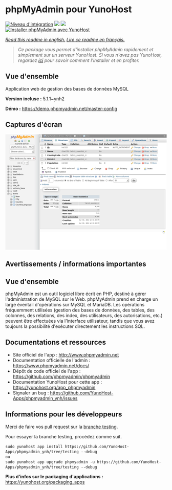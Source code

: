 # phpMyAdmin pour YunoHost

[![Niveau d'intégration](https://dash.yunohost.org/integration/phpmyadmin.svg)](https://dash.yunohost.org/appci/app/phpmyadmin) ![](https://ci-apps.yunohost.org/ci/badges/phpmyadmin.status.svg) ![](https://ci-apps.yunohost.org/ci/badges/phpmyadmin.maintain.svg)  
[![Installer phpMyAdmin avec YunoHost](https://install-app.yunohost.org/install-with-yunohost.svg)](https://install-app.yunohost.org/?app=phpmyadmin)

*[Read this readme in english.](./README.md)*
*[Lire ce readme en français.](./README_fr.md)*

> *Ce package vous permet d'installer phpMyAdmin rapidement et simplement sur un serveur YunoHost.
Si vous n'avez pas YunoHost, regardez [ici](https://yunohost.org/#/install) pour savoir comment l'installer et en profiter.*

## Vue d'ensemble

Application web de gestion des bases de données MySQL

**Version incluse :** 5.1.1~ynh2

**Démo :** https://demo.phpmyadmin.net/master-config

## Captures d'écran

![](./doc/screenshots/68747470733a2f2f7777772e7068706d7961646d696e2e6e65742f7374617469632f696d616765732f73637265656e73686f74732f7374727563747572652e706e67.png)

## Avertissements / informations importantes

## Vue d'ensemble

phpMyAdmin est un outil logiciel libre écrit en PHP, destiné à gérer l'administration de MySQL sur le Web. phpMyAdmin prend en charge un large éventail d'opérations sur MySQL et MariaDB. Les opérations fréquemment utilisées (gestion des bases de données, des tables, des colonnes, des relations, des index, des utilisateurs, des autorisations, etc.) peuvent être effectuées via l'interface utilisateur, tandis que vous avez toujours la possibilité d'exécuter directement les instructions SQL.
## Documentations et ressources

* Site officiel de l'app : http://www.phpmyadmin.net
* Documentation officielle de l'admin : https://www.phpmyadmin.net/docs/
* Dépôt de code officiel de l'app : https://github.com/phpmyadmin/phpmyadmin
* Documentation YunoHost pour cette app : https://yunohost.org/app_phpmyadmin
* Signaler un bug : https://github.com/YunoHost-Apps/phpmyadmin_ynh/issues

## Informations pour les développeurs

Merci de faire vos pull request sur la [branche testing](https://github.com/YunoHost-Apps/phpmyadmin_ynh/tree/testing).

Pour essayer la branche testing, procédez comme suit.
```
sudo yunohost app install https://github.com/YunoHost-Apps/phpmyadmin_ynh/tree/testing --debug
ou
sudo yunohost app upgrade phpmyadmin -u https://github.com/YunoHost-Apps/phpmyadmin_ynh/tree/testing --debug
```

**Plus d'infos sur le packaging d'applications :** https://yunohost.org/packaging_apps